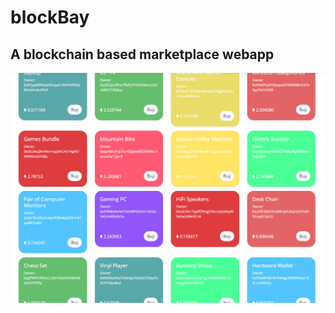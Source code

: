 # blockBay

## A blockchain based marketplace webapp

![blockBay](/public/images/blockBay_home_page.jpg)